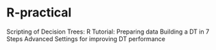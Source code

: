 # R-practical
Scripting of Decision Trees:
R Tutorial:
Preparing data
Building a DT in 7 Steps
Advanced Settings for improving DT performance 

